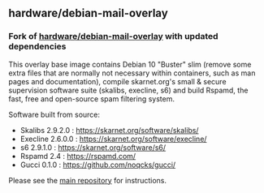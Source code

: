 ## hardware/debian-mail-overlay

### Fork of [hardware/debian-mail-overlay](https://github.com/hardware/debian-mail-overlay) with updated dependencies

This overlay base image contains Debian 10 "Buster" slim (remove some extra files that are normally not necessary within containers, such as man pages and documentation), compile skarnet.org's small & secure supervision software suite (skalibs, execline, s6) and build Rspamd, the fast, free and open-source spam filtering system.

Software built from source:

* Skalibs 2.9.2.0 : https://skarnet.org/software/skalibs/
* Execline 2.6.0.0 : https://skarnet.org/software/execline/
* s6 2.9.1.0 : https://skarnet.org/software/s6/
* Rspamd 2.4 : https://rspamd.com/
* Gucci 0.1.0 : https://github.com/noqcks/gucci/

Please see the [main repository](https://github.com/kingjan1999/mailserver) for instructions.
